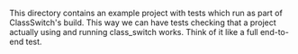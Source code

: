 This directory contains an example project with tests which run as part of 
ClassSwitch's build. This way we can have tests checking that a project actually using 
and running class_switch works. Think of it like a full end-to-end test.